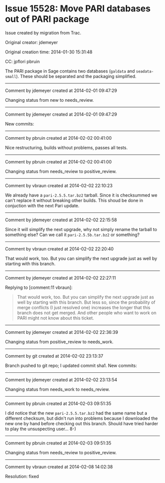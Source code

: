# Issue 15528: Move PARI databases out of PARI package

Issue created by migration from Trac.

Original creator: jdemeyer

Original creation time: 2014-01-30 15:31:48

CC:  jpflori pbruin

The PARI package in Sage contains two databases (`galdata` and `seadata-small`). These should be separated and the packaging simplified.


---

Comment by jdemeyer created at 2014-02-01 09:47:29

Changing status from new to needs_review.


---

Comment by jdemeyer created at 2014-02-01 09:47:29

New commits:


---

Comment by pbruin created at 2014-02-02 00:41:00

Nice restructuring, builds without problems, passes all tests.


---

Comment by pbruin created at 2014-02-02 00:41:00

Changing status from needs_review to positive_review.


---

Comment by vbraun created at 2014-02-02 22:10:23

We already have a `pari-2.5.5.tar.bz2` tarball. Since it is checksummed we can't replace it without breaking other builds. This shoud be done in conjuction with the next Pari update.


---

Comment by jdemeyer created at 2014-02-02 22:15:58

Since it will simplify the next upgrade, why not simply rename the tarball to something else? Can we call it `pari-2.5.5b.tar.bz2` or something?


---

Comment by vbraun created at 2014-02-02 22:20:40

That would work, too. But you can simplify the next upgrade just as well by starting with this branch.


---

Comment by jdemeyer created at 2014-02-02 22:27:11

Replying to [comment:11 vbraun]:
> That would work, too. But you can simplify the next upgrade just as well by starting with this branch.
But less so, since the probability of merge conflicts (I just resolved one) increases the longer that this branch does not get merged. And other people who want to work on PARI might not know about this ticket.


---

Comment by jdemeyer created at 2014-02-02 22:36:39

Changing status from positive_review to needs_work.


---

Comment by git created at 2014-02-02 23:13:37

Branch pushed to git repo; I updated commit sha1. New commits:


---

Comment by jdemeyer created at 2014-02-02 23:13:54

Changing status from needs_work to needs_review.


---

Comment by pbruin created at 2014-02-03 09:51:35

I did notice that the new `pari-2.5.5.tar.bz2` had the same name but a different checksum, but didn't run into problems because I downloaded the new one by hand before checking out this branch.  Should have tried harder to play the unsuspecting user... 8-)


---

Comment by pbruin created at 2014-02-03 09:51:35

Changing status from needs_review to positive_review.


---

Comment by vbraun created at 2014-02-08 14:02:38

Resolution: fixed
